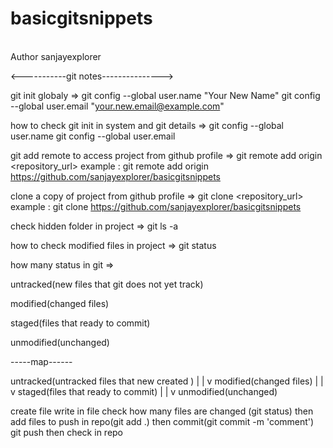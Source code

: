 # basicgitsnippets
<br>
Author sanjayexplorer

<-----------git notes--------------->

git init globaly =>
git config --global user.name "Your New Name"
git config --global user.email "your.new.email@example.com"

how to check git init in system and git details =>
git config --global user.name
git config --global user.email

git add remote to access project from github profile =>
git remote add origin <repository_url>
example : git remote add origin https://github.com/sanjayexplorer/basicgitsnippets

clone a copy of project from github profile =>
git clone <repository_url>
example : git clone https://github.com/sanjayexplorer/basicgitsnippets

check hidden folder in project =>
git ls -a

how to check modified files in project =>
git status


how many status in git =>

untracked(new files that git does not yet track)

modified(changed files)

staged(files that ready to commit)

unmodified(unchanged)

-----map------

untracked(untracked files that new created )
                |
                |
                v
modified(changed files)
                |
                |
                v
staged(files that ready to commit)
                |
                |
                v
unmodified(unchanged)

create file
write in file
check how many files are changed (git status)
then add files to push in repo(git add .)
then commit(git commit -m 'comment')
git push
then check in repo
